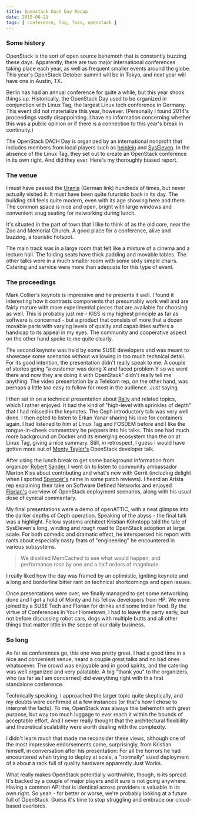 ```yaml
---
title: Openstack Dach Day Recap
date: 2015-06-21
tags: [ conference, log, foss, openstack ]
---
```


### Some history

OpenStack is the sort of open source behemoth that is constantly buzzing these days.
Apparently, there are two major international conferences taking place each year,
as well as frequent smaller events around the globe. This year's OpenStack October
summit will be in Tokyo, and next year will have one in Austin, TX.

Berlin has had an annual conference for quite a while, but this year shook things up.
Historically, the OpenStack Day used to be organized in conjunction with Linux Tag,
the largest Linux tech conference in Germany. This event did not materialize this year,
however. (Personally I found 2014's proceedings vastly disappointing. I have no
information concerning whether this was a public opinion or if there is a connection
to this year's break in continuity.)

The OpenStack DACH Day is organized by an international nonprofit that includes members
from local players such as [heinlein](https://www.heinlein-support.de/) and
[SysEleven](http://www.syseleven.de/). In the absence of the Linux Tag, they
set out to create an OpenStack conference in its own right. And did they ever.
Here's my thoroughly biased report.

### The venue

I must have passed the [Urania](http://www.urania.de/die-urania/) (German link) hundreds
of times, but never actually visited it. It must have been quite futuristic back in its day.
The building still feels quite modern, even with its age showing here and there.
The common space is nice and open, bright with large windows and convenient snug seating
for networking during lunch.

It's situated in the part of town that I like to think of as the old core, near the
Zoo and Memorial Church. A good place for a conference, alive
and buzzing, a touristic hotspot.

The main track was in a large room that felt like a mixture of a cinema and a lecture hall.
The folding seats have thick padding and movable tables. The other talks were in a much
smaller room with some sixty simple chairs.
Catering and service were more than adequate for this type of event.

### The proceedings

Mark Collier's keynote is impressive and he presents it well. I found it interesting
how it contrasts components that presumably work well and are fairly mature with
more experimental pieces that are available for choosing as well. This is probably
just me - KISS is my highest principle as far as software is concerned - but a product that
consists of more that a dozen movable parts with varying levels of quality and
capabilities suffers a handicap to its appeal in my eyes. The community
and cooperative aspect on the other hand spoke to me quite clearly.

The second keynote was held by some SUSE developers and was meant to showcase some
scenarios without wallowing in too much technical detail. For its good intention,
the presentation didn't really speak to me. A couple of stories going "a customer
was doing X and faced problem Y so we went there and now they are doing it with
OpenStack" didn't really tell me anything. The video presentation by a Telekom
rep, on the other hand, was perhaps a little *too* easy to follow for most in the audience.
Just saying.

I then sat in on a technical presentation about [Rally](https://wiki.openstack.org/wiki/Rally)
and related topics, which I rather enjoyed. It had the kind of "high-level with 
sprinkles of depth" that I had missed in the keynotes. The Ceph introductory talk
was very well done. I then opted to listen to Erkan Yanar sharing his love for
containers again. I had listened to him at Linux Tag and FOSDEM before and I like
the tongue-in-cheek commentary he peppers into his talks. This one had much more
background on Docker and its emerging ecosystem than the on at Linux Tag, giving
a nice summary. Still, in retrospect, I guess I would have gotten more out of
[Monty Taylor's](https://twitter.com/e_monty) OpenStack developer talk.

After using the lunch break to get some background information from organizer
[Robert Sander](https://twitter.com/gurubert), I went on to listen to community
ambassador Marton Kiss about contributing and what's new with Gerrit (including
delight when I spotted [Spencer's](https://twitter.com/nibalizer) name in some
patch reviews). I heard an Arista rep explaining their take on Software Defined
Networks and enjoyed [Florian's](https://www.hastexo.com/who/florian) overview
of OpenStack deployment scenarios, along with his usual dose of cynical commentary.

My final presentations were a demo of openATTIC, with a neat glimpse into the
darker depths of Ceph operation. Speaking of the abyss - the final talk was a
highlight. Fellow systems architect Kristian Köhntopp told the tale of SysEleven's
long, winding and rough road to OpenStack adoption at large scale. For both
comedic and dramatic effect, he interspersed his report with rants about
especially nasty feats of "engineering" he encountered in various subsystems.

> We disabled MemCached to see what would happen, and performance *rose* by
> one and a half orders of magnitude.

I really liked how the day was framed by an optimistic, igniting keynote
and a long and borderline bitter rant on technical shortcomings and open issues.

Once presentations were over, we finally managed to get some networking done
and I got a hold of Monty and his fellow developers from HP. We were joined
by a SUSE Tech and Florian for drinks and some Indian food. By the virtue
of Conferences In Your Hometown, I had to leave the party early, but not before
discussing robot cars, dogs with multiple butts and all other things that
matter little in the scope of our daily business.

### So long

As far as conferences go, this one was pretty great. I had a good time in a
nice and convenient venue, heard a couple great talks and no bad ones whatsoever.
The crowd was enjoyable and in good spirits, and the catering was well organized
and very palatable. A big "thank you" to the organizers, who (as far as I am
concerned) did everything right with this first standalone conference.

Technically speaking, I approached the larger topic quite skeptically, and
my doubts were confirmed at a few instances (or that's how I chose to interpret
the facts). To me, OpenStack was always this behemoth with great purpose, but
way too much luggage to ever reach it within the bounds of acceptable effort.
And I never really thought that the architectural flexibility and theoretical
scalability were worth dealing with the complexity.

I didn't learn much that made me reconsider these views, although one of the
most impressive endorsements came, surprisingly, from Kristian himself, in
conversation after his presentation: For all the horrors he had encountered
when trying to deploy at scale, a "normally" sized deployment of a about
a rack full of quality hardware apparently Just Works.

What really makes OpenStack potentially worthwhile, though, is its spread.
It's backed by a couple of major players and it sure is not going anywhere.
Having a common API that is identical across providers is valuable in its
own right. So yeah - for better or worse, we're probably looking at a future
full of OpenStack. Guess it's time to stop struggling and embrace our
cloud-based overlords.
